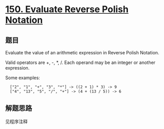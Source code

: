 # [150. Evaluate Reverse Polish Notation](https://leetcode-cn.com/problems/evaluate-reverse-polish-notation/)

## 题目
Evaluate the value of an arithmetic expression in Reverse Polish Notation.

Valid operators are +, -, *, /. Each operand may be an integer or another expression.

Some examples:
```
  ["2", "1", "+", "3", "*"] -> ((2 + 1) * 3) -> 9
  ["4", "13", "5", "/", "+"] -> (4 + (13 / 5)) -> 6
```

## 解题思路

见程序注释
